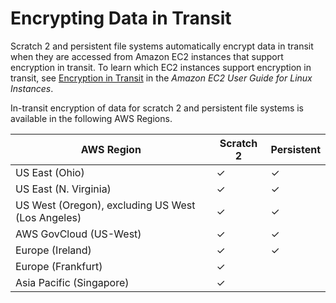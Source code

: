# Encrypting Data in Transit<a name="encryption-in-transit-fsxl"></a>

Scratch 2 and persistent file systems automatically encrypt data in transit when they are accessed from Amazon EC2 instances that support encryption in transit\. To learn which EC2 instances support encryption in transit, see [Encryption in Transit](https://docs.aws.amazon.com/AWSEC2/latest/UserGuide/data-protection.html#encryption-transit) in the *Amazon EC2 User Guide for Linux Instances*\.

In\-transit encryption of data for scratch 2 and persistent file systems is available in the following AWS Regions\.


| AWS Region | Scratch 2 | Persistent | 
| --- | --- | --- | 
|  US East \(Ohio\)  |  ✓  |  ✓  | 
|  US East \(N\. Virginia\)  |  ✓  |  ✓  | 
|  US West \(Oregon\), excluding US West \(Los Angeles\)  |  ✓  |  ✓  | 
|  AWS GovCloud \(US\-West\)   |  ✓  |  ✓  | 
|  Europe \(Ireland\)  |  ✓  |  ✓  | 
|  Europe \(Frankfurt\)  |  ✓  |    | 
|  Asia Pacific \(Singapore\)  |  ✓  |    | 